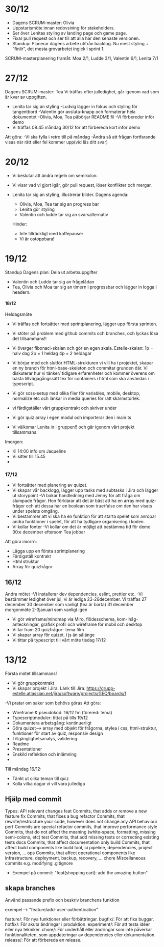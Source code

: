 # 30/12 
- Dagens SCRUM-master: Olivia 
- Uppstartsmöte innan redovsining för stakeholders. 
- Ser över Lenitas styling av landing page och game page. 
- Fixar pull request och ser till att alla har den senaste versionen. 
- Standup: Planerar dagens arbete utifrån backlog. Nu mest styling + "finlir", det mesta grovarbetet ingick i sprint 1. 

SCRUM-masterplanering framåt: Moa 2/1, Ludde 3/1, Valentin 6/1, Lenita 7/1 


# 27/12
Dagens SCRUM-master: Tea
Vi träffas efter julledighet, går igenom vad som är kvar av uppgiften. 
- Lenita tar sig an styling
-Ludvig lägger in fokus och styling för tangentbord
-Valentin gör avsluta-knapp och formaterar hela dokumentet
-Olivia, Moa, Tea påbörjar README fil
-Vi förbereder inför demo
- Vi träffas 08.45 måndag 30/12 för att förbereda kort inför demo

Att göra:
-Vi ska fylla i retro till på måndag
-Ändra så att frågan fortfarande visas när rätt eller fel kommer upp(vid lås ditt svar)

# 20/12

- Vi beslutar att ändra regeln om semikolon.
- Vi visar vad vi gjort igår, gör pull request, löser konflikter och mergar.
- Lenita tar sig an styling, illustrerar bilder.
Dagens agenda:
  - Olivia, Moa, Tea tar sig an progress bar
  - Lenita gör styling
  - Valentin och ludde tar sig an svarsalternativ

  Hinder:
  - Inte tillräckligt med kaffepauser
  - Vi är ostoppbara!

# 19/12
Standup 
Dagens plan: Dela ut arbetsuppgifter
- Valentin och Ludde tar sig an frågelådan
- Tea, Olivia och Moa tar sig an timern i progressbar och lägger in logga i headern.


#### 18/12
Heldagsmöte
- Vi träffas och fortsätter med sprintplanering, lägger upp första sprinten. 

- Vi stöter på problem med github commits och branches, och lyckas lösa det tillsammans!!

- Vi överger fibonaci-skalan och gör en egen skala. Estelle-skalan:
1p = halv dag
2p = 1 heldag
4p = 2 heldagar

- Vi börjar med och slutför HTML-strukturen  vi vill ha i projektet, skapar en ny branch för html-base-skeleton och commitar grunden där. Vi diskuterar hur vi tänker/ tidigare erfarenheter och kommer överens om bästa tillvägagångssätt tex för containers i html som ska användas i typescript. 

- Vi gör scss-setup med olika filer för variables, mobile, desktop, normalize etc och länkar in media queries för rätt skärmstorlek. 

- vi färdigställer vårt gruppkontrakt och skriver under 

- Vi gör quiz array i egen modul och importerar den i main.ts 

- Vi välkomar Lenita in i gruppen!! och går igenom vårt projekt tillsammans. 

Imorgon:
- Kl 14:00 info om Jaqueline
- Vi sitter till 15.45 
- 

### 17/12
- Vi fortsätter med planering av quizet.
- Vi skapar vår backlogg, lägger upp tasks med subtasks i Jira och lägger ut storypoint
-Vi bokar handledning med Jenny för att fråga om slumpade frågor. Hon förklarar att det är bäst att ha en array med quiz-frågor och att dessa har en boolean som true/false om den har visats under spelets omgång.
- Vi bestämmer att vi ska ha en funktion för att starta spelet som anropar andra funktioner i spelet, för att ha tydligare organisering i koden. 
- Vi kollar fonter
-Vi kollar om det är möjligt att bestämma tid för demo 30:e december eftersom Tea jobbar

Att göra imorrn: 
- Lägga upp en första sprintplanering
- Färdigställ kontrakt
- Html struktur
- Array för quizfrågor

## 16/12
Andra mötet
-Vi installerar dev dependencies, eslint, prettier etc.
-Vi bestämmer ledighet över jul, vi är lediga 23-26december. Vi träffas 27 december
30 december som vanligt (tea är borta)
31 december morgonmöte 
2-3januari som vanligt igen

- Vi gör wireframe/mindmap via Miro, flödesschema, kom-ihåg-anteckningar, grafisk profil och wireframe för mobil och desktop
- Vi tar fram 20 quizfrågor- tema film
- Vi skapar array för quizet, i js än sålänge
- Vi tittar på typescript till vårt möte tisdag 17/12

# 13/12

Första mötet tillsammans!

- Vi gör gruppkontrakt
- Vi skapar projekt i Jira.
  Länk till Jira: https://grupp-estelle.atlassian.net/jira/software/projects/GEQ/boards/1

-Vi pratar om saker som behövs göras
Att göra:

- Wireframe & pseudokod: 16/12 fm (förered: tema)
- Typescriptmoduler: tittat på tills 19/12
- Dokumentera arbetsgång: kontinuerligt
- Göra quizet--> array med objekt för frågorna, stylea i css, html-struktur, funktioner för start av quiz, responsiv design
- Tillgänglighetsanalys, validering
- Readme
- Presentationer
- Enskild reflektion och inlämning
-

Till måndag 16/12:

- Tänkt ut olika teman till quiz
- Kolla vilka dagar vi vill vara jullediga

## Hjälp med commit

Types:
API relevant changes
feat Commits, that adds or remove a new feature
fix Commits, that fixes a bug
refactor Commits, that rewrite/restructure your code, however does not change any API behaviour
perf Commits are special refactor commits, that improve performance
style Commits, that do not affect the meaning (white-space, formatting, missing semi-colons, etc)
test Commits, that add missing tests or correcting existing tests
docs Commits, that affect documentation only
build Commits, that affect build components like build tool, ci pipeline, dependencies, project version, ...
ops Commits, that affect operational components like infrastructure, deployment, backup, recovery, ...
chore Miscellaneous commits e.g. modifying .gitignore

- Exempel på commit: "feat(shopping cart): add the amazing button"

## skapa branches

Använd passande prefix och beskriv branchens funktion

exempel--> "feature/add-user-authentication"

feature/: För nya funktioner eller förbättringar.
bugfix/: För att fixa buggar.
hotfix/: För akuta ändringar i produktion.
experiment/: För att testa idéer eller nya tekniker.
chore/: För underhåll eller ändringar som inte påverkar funktionaliteten, som uppdateringar av dependencies eller dokumentation.
release/: För att förbereda en release.
